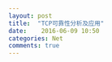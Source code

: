 ```yaml
---
layout: post
title:  "TCP可靠性分析及应用"
date:    2016-06-09 10:50
categories: Net
comments: true
---
```



